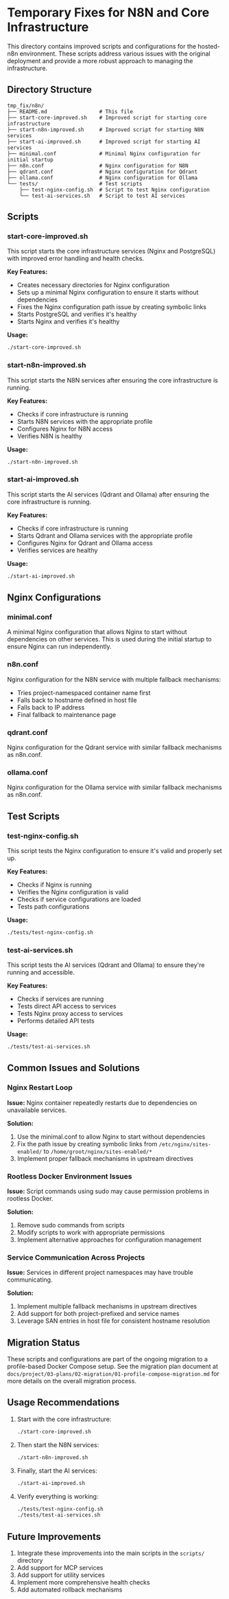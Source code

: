 # Temporary Fixes for N8N and Core Infrastructure

This directory contains improved scripts and configurations for the hosted-n8n environment. These scripts address various issues with the original deployment and provide a more robust approach to managing the infrastructure.

## Directory Structure

```
tmp_fix/n8n/
├── README.md                 # This file
├── start-core-improved.sh    # Improved script for starting core infrastructure
├── start-n8n-improved.sh     # Improved script for starting N8N services
├── start-ai-improved.sh      # Improved script for starting AI services
├── minimal.conf              # Minimal Nginx configuration for initial startup
├── n8n.conf                  # Nginx configuration for N8N
├── qdrant.conf               # Nginx configuration for Qdrant
├── ollama.conf               # Nginx configuration for Ollama
└── tests/                    # Test scripts
    ├── test-nginx-config.sh  # Script to test Nginx configuration
    └── test-ai-services.sh   # Script to test AI services
```

## Scripts

### start-core-improved.sh

This script starts the core infrastructure services (Nginx and PostgreSQL) with improved error handling and health checks.

**Key Features:**
- Creates necessary directories for Nginx configuration
- Sets up a minimal Nginx configuration to ensure it starts without dependencies
- Fixes the Nginx configuration path issue by creating symbolic links
- Starts PostgreSQL and verifies it's healthy
- Starts Nginx and verifies it's healthy

**Usage:**
```bash
./start-core-improved.sh
```

### start-n8n-improved.sh

This script starts the N8N services after ensuring the core infrastructure is running.

**Key Features:**
- Checks if core infrastructure is running
- Starts N8N services with the appropriate profile
- Configures Nginx for N8N access
- Verifies N8N is healthy

**Usage:**
```bash
./start-n8n-improved.sh
```

### start-ai-improved.sh

This script starts the AI services (Qdrant and Ollama) after ensuring the core infrastructure is running.

**Key Features:**
- Checks if core infrastructure is running
- Starts Qdrant and Ollama services with the appropriate profile
- Configures Nginx for Qdrant and Ollama access
- Verifies services are healthy

**Usage:**
```bash
./start-ai-improved.sh
```

## Nginx Configurations

### minimal.conf

A minimal Nginx configuration that allows Nginx to start without dependencies on other services. This is used during the initial startup to ensure Nginx can run independently.

### n8n.conf

Nginx configuration for the N8N service with multiple fallback mechanisms:
- Tries project-namespaced container name first
- Falls back to hostname defined in host file
- Falls back to IP address
- Final fallback to maintenance page

### qdrant.conf

Nginx configuration for the Qdrant service with similar fallback mechanisms as n8n.conf.

### ollama.conf

Nginx configuration for the Ollama service with similar fallback mechanisms as n8n.conf.

## Test Scripts

### test-nginx-config.sh

This script tests the Nginx configuration to ensure it's valid and properly set up.

**Key Features:**
- Checks if Nginx is running
- Verifies the Nginx configuration is valid
- Checks if service configurations are loaded
- Tests path configurations

**Usage:**
```bash
./tests/test-nginx-config.sh
```

### test-ai-services.sh

This script tests the AI services (Qdrant and Ollama) to ensure they're running and accessible.

**Key Features:**
- Checks if services are running
- Tests direct API access to services
- Tests Nginx proxy access to services
- Performs detailed API tests

**Usage:**
```bash
./tests/test-ai-services.sh
```

## Common Issues and Solutions

### Nginx Restart Loop

**Issue:** Nginx container repeatedly restarts due to dependencies on unavailable services.

**Solution:**
1. Use the minimal.conf to allow Nginx to start without dependencies
2. Fix the path issue by creating symbolic links from `/etc/nginx/sites-enabled/` to `/home/groot/nginx/sites-enabled/*`
3. Implement proper fallback mechanisms in upstream directives

### Rootless Docker Environment Issues

**Issue:** Script commands using sudo may cause permission problems in rootless Docker.

**Solution:**
1. Remove sudo commands from scripts
2. Modify scripts to work with appropriate permissions
3. Implement alternative approaches for configuration management

### Service Communication Across Projects

**Issue:** Services in different project namespaces may have trouble communicating.

**Solution:**
1. Implement multiple fallback mechanisms in upstream directives
2. Add support for both project-prefixed and service names
3. Leverage SAN entries in host file for consistent hostname resolution

## Migration Status

These scripts and configurations are part of the ongoing migration to a profile-based Docker Compose setup. See the migration plan document at `docs/project/03-plans/02-migration/01-profile-compose-migration.md` for more details on the overall migration process.

## Usage Recommendations

1. Start with the core infrastructure:
   ```bash
   ./start-core-improved.sh
   ```

2. Then start the N8N services:
   ```bash
   ./start-n8n-improved.sh
   ```

3. Finally, start the AI services:
   ```bash
   ./start-ai-improved.sh
   ```

4. Verify everything is working:
   ```bash
   ./tests/test-nginx-config.sh
   ./tests/test-ai-services.sh
   ```

## Future Improvements

1. Integrate these improvements into the main scripts in the `scripts/` directory
2. Add support for MCP services
3. Add support for utility services
4. Implement more comprehensive health checks
5. Add automated rollback mechanisms 